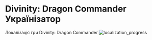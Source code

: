 # Divinity: Dragon Commander Українізатор

Локалізація гри Divinity: Dragon Commander
![localization_progress](https://img.shields.io/badge/localization-progress-1.21%25-white)
